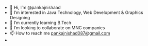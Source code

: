 - 👋 Hi, I’m @pankajnishaad
- 👀 I’m interested in Java Technology, Web Development & Graphics Designing
- 🌱 I’m currently learning B.Tech 
- 💞️ I’m looking to collaborate on MNC companies 
- 📫 How to reach me pankajnishad087@gmail.com
- 

<!---
pankajnishaad/pankajnishaad is a ✨ special ✨ repository because its `README.md` (this file) appears on your GitHub profile.
You can click the Preview link to take a look at your changes.
--->
